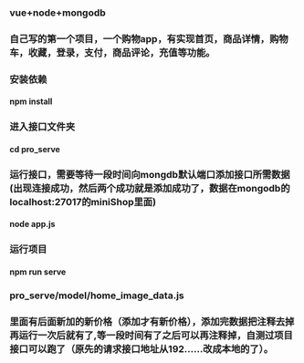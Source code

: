 ### vue+node+mongodb 
### 自己写的第一个项目，一个购物app，有实现首页，商品详情，购物车，收藏，登录，支付，商品评论，充值等功能。

### 安装依赖
#### npm install

### 进入接口文件夹
#### cd pro_serve

### 运行接口，需要等待一段时间向mongdb默认端口添加接口所需数据(出现连接成功，然后两个成功就是添加成功了，数据在mongodb的localhost:27017的miniShop里面)
#### node app.js

### 运行项目
#### npm run serve

### pro_serve/model/home_image_data.js
### 里面有后面新加的新价格（添加才有新价格），添加完数据把注释去掉再运行一次后就有了,等一段时间有了之后可以再注释掉，自测过项目接口可以跑了（原先的请求接口地址从192......改成本地的了）。




